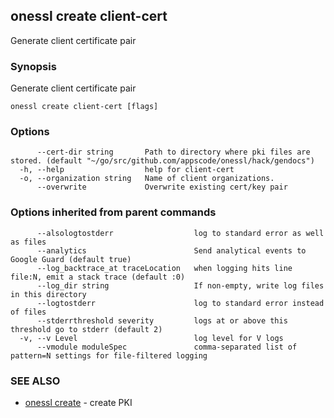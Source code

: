 ## onessl create client-cert

Generate client certificate pair

### Synopsis

Generate client certificate pair

```
onessl create client-cert [flags]
```

### Options

```
      --cert-dir string       Path to directory where pki files are stored. (default "~/go/src/github.com/appscode/onessl/hack/gendocs")
  -h, --help                  help for client-cert
  -o, --organization string   Name of client organizations.
      --overwrite             Overwrite existing cert/key pair
```

### Options inherited from parent commands

```
      --alsologtostderr                  log to standard error as well as files
      --analytics                        Send analytical events to Google Guard (default true)
      --log_backtrace_at traceLocation   when logging hits line file:N, emit a stack trace (default :0)
      --log_dir string                   If non-empty, write log files in this directory
      --logtostderr                      log to standard error instead of files
      --stderrthreshold severity         logs at or above this threshold go to stderr (default 2)
  -v, --v Level                          log level for V logs
      --vmodule moduleSpec               comma-separated list of pattern=N settings for file-filtered logging
```

### SEE ALSO

* [onessl create](onessl_create.md)	 - create PKI

